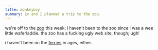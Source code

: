 ```yaml
---
title: monkeyboy
summary: Ev and I planned a trip to the zoo.
---
```


we're off to the [zoo](http://www.zoo.nsw.gov.au/taronga/main_tzoo.htm) this week; i haven't been to the zoo since i was a wee little waferladdie. the zoo has a fucking ugly web site, though; ugh!

i haven't been on the [ferries](http://www.sta.nsw.gov.au/sb.ferries.html) in ages, either.